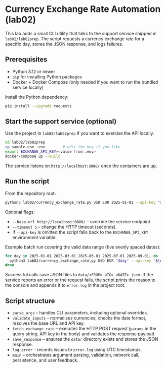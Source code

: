 # Currency Exchange Rate Automation (lab02)

This lab adds a small CLI utility that talks to the support service shipped in `lab02/lab02prep`. The script requests a currency exchange rate for a specific day, stores the JSON response, and logs failures.

## Prerequisites

- Python 3.12 or newer
- `pip` for installing Python packages
- Docker + Docker Compose (only needed if you want to run the bundled service locally)

Install the Python dependency:

```bash
pip install --upgrade requests
```

## Start the support service (optional)

Use the project in `lab02/lab02prep` if you want to exercise the API locally.

```bash
cd lab02/lab02prep
cp sample.env .env        # edit the key if you like
export EXCHANGE_API_KEY=<value from .env>
docker-compose up --build
```

The service listens on `http://localhost:8080/` once the containers are up.

## Run the script

From the repository root:

```bash
python3 lab02/currency_exchange_rate.py USD EUR 2025-01-01 --api-key "$API_KEY"
```

Optional flags:

- `--base-url http://localhost:8080/` – override the service endpoint.
- `--timeout 5` – change the HTTP timeout (seconds).
- If `--api-key` is omitted the script falls back to the `EXCHANGE_API_KEY` environment variable.

Example batch run covering the valid data range (five evenly spaced dates):

```bash
for day in 2025-01-01 2025-03-01 2025-05-01 2025-07-01 2025-09-01; do
  python3 lab02/currency_exchange_rate.py USD EUR "$day" --api-key "${API_KEY}"
done
```

Successful calls save JSON files to `data/<FROM>_<TO>_<DATE>.json`. If the service reports an error or the request fails, the script prints the reason to the console and appends it to `error.log` in the project root.

## Script structure

- `parse_args` – handles CLI parameters, including optional overrides.
- `validate_inputs` – normalises currencies, checks the date format, resolves the base URL and API key.
- `fetch_exchange_rate` – executes the HTTP POST request (`params` in the query string, API key in the body) and validates the response payload.
- `save_response` – ensures the `data/` directory exists and stores the JSON response.
- `log_error` – records issues to `error.log` using UTC timestamps.
- `main` – orchestrates argument parsing, validation, network call, persistence, and user feedback.
